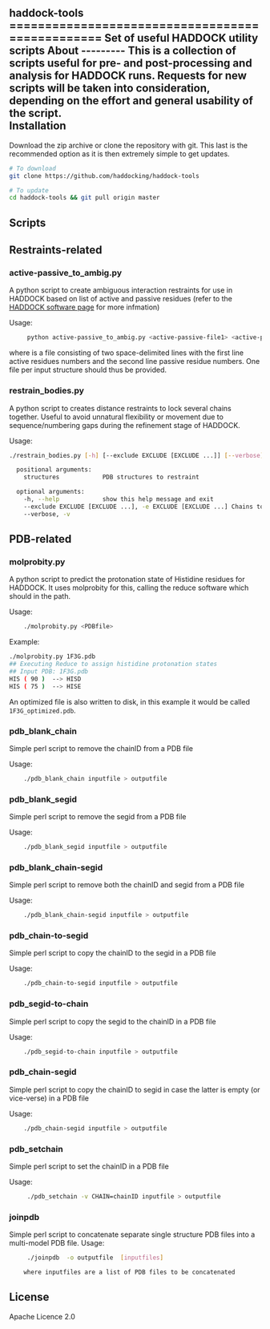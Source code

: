 haddock-tools ================================================ Set of useful HADDOCK utility scripts About --------- This is a collection of scripts useful for pre- and post-processing and analysis for HADDOCK runs.  Requests for new scripts will be taken into consideration, depending on the effort and general usability of the script.  
Installation
------------
Download the zip archive or clone the repository with git. This last is the recommended option as it
is then extremely simple to get updates.

```bash
# To download
git clone https://github.com/haddocking/haddock-tools

# To update
cd haddock-tools && git pull origin master
```

Scripts
------------

## Restraints-related

### active-passive_to_ambig.py
A python script to create ambiguous interaction restraints for use in HADDOCK based on list of active and passive residues (refer to the [HADDOCK software page](http://www.bonvinlab.org/software/haddock2.2/haddock.html) for more infmation)

Usage:
```bash
     python active-passive_to_ambig.py <active-passive-file1> <active-passive-file2>
```

where <active-passive-file> is a file consisting of two space-delimited lines with
the first line active residues numbers and the second line passive residue numbers. One file per input structure should thus be provided.


### restrain_bodies.py
A python script to creates distance restraints to lock several chains together. 
Useful to avoid unnatural flexibility or movement due to 
sequence/numbering gaps during the refinement stage of HADDOCK.

Usage:
```bash
./restrain_bodies.py [-h] [--exclude EXCLUDE [EXCLUDE ...]] [--verbose] structures [structures ...]

  positional arguments:
    structures            PDB structures to restraint

  optional arguments:
    -h, --help            show this help message and exit
    --exclude EXCLUDE [EXCLUDE ...], -e EXCLUDE [EXCLUDE ...] Chains to exclude from the calculation
    --verbose, -v
```



## PDB-related

### molprobity.py
A python script to predict the protonation state of Histidine residues for HADDOCK. It uses molprobity for this, calling the reduce software which should in the path.

Usage:
```bash
    ./molprobity.py <PDBfile>
```

Example:
```bash
./molprobity.py 1F3G.pdb
## Executing Reduce to assign histidine protonation states
## Input PDB: 1F3G.pdb
HIS ( 90 )	-->	HISD
HIS ( 75 )	-->	HISE
```
An optimized file is also written to disk, in this example it would be called ```1F3G_optimized.pdb```. 


### pdb_blank_chain
Simple perl script to remove the chainID from a PDB file

Usage:
```bash
    ./pdb_blank_chain inputfile > outputfile
```

### pdb_blank_segid
Simple perl script to remove the segid from a PDB file

Usage:
```bash
    ./pdb_blank_segid inputfile > outputfile
```

### pdb_blank_chain-segid
Simple perl script to remove both the chainID and segid from a PDB file

Usage:
```bash
    ./pdb_blank_chain-segid inputfile > outputfile
```

### pdb_chain-to-segid
Simple perl script to copy the chainID to the segid in a PDB file

Usage:
```bash
    ./pdb_chain-to-segid inputfile > outputfile
```

### pdb_segid-to-chain
Simple perl script to copy the segid to the chainID in a PDB file

Usage:
```bash
    ./pdb_segid-to-chain inputfile > outputfile
```

### pdb_chain-segid
Simple perl script to copy the chainID to segid in case the latter is empty (or vice-verse) in a PDB file

Usage:
```bash
    ./pdb_chain-segid inputfile > outputfile
```

### pdb_setchain
Simple perl script to set the chainID in a PDB file

Usage:
```bash
     ./pdb_setchain -v CHAIN=chainID inputfile > outputfile
```

### joinpdb
Simple perl script to concatenate separate single structure PDB files into a multi-model PDB file.
Usage:
```bash
     ./joinpdb  -o outputfile  [inputfiles]

    where inputfiles are a list of PDB files to be concatenated
```


License
---------

Apache Licence 2.0
